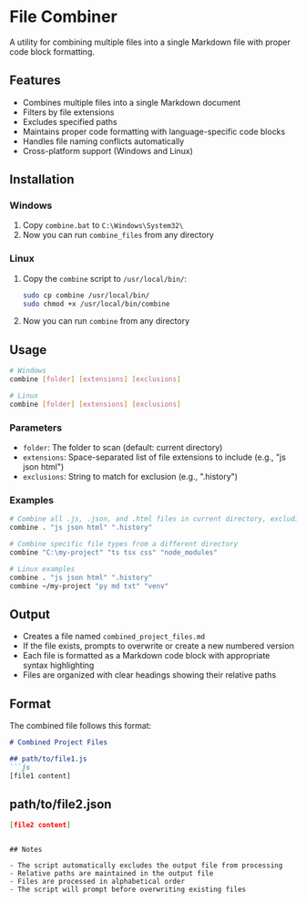 # File Combiner

A utility for combining multiple files into a single Markdown file with proper code block formatting.

## Features

- Combines multiple files into a single Markdown document
- Filters by file extensions
- Excludes specified paths
- Maintains proper code formatting with language-specific code blocks
- Handles file naming conflicts automatically
- Cross-platform support (Windows and Linux)

## Installation

### Windows

1. Copy `combine.bat` to `C:\Windows\System32\`
2. Now you can run `combine_files` from any directory

### Linux

1. Copy the `combine` script to `/usr/local/bin/`:
   ```bash
   sudo cp combine /usr/local/bin/
   sudo chmod +x /usr/local/bin/combine
   ```
2. Now you can run `combine` from any directory

## Usage

```bash
# Windows
combine [folder] [extensions] [exclusions]

# Linux
combine [folder] [extensions] [exclusions]
```

### Parameters

- `folder`: The folder to scan (default: current directory)
- `extensions`: Space-separated list of file extensions to include (e.g., "js json html")
- `exclusions`: String to match for exclusion (e.g., ".history")

### Examples

```bash
# Combine all .js, .json, and .html files in current directory, excluding .history folder
combine . "js json html" ".history"

# Combine specific file types from a different directory
combine "C:\my-project" "ts tsx css" "node_modules"

# Linux examples
combine . "js json html" ".history"
combine ~/my-project "py md txt" "venv"
```

## Output

- Creates a file named `combined_project_files.md`
- If the file exists, prompts to overwrite or create a new numbered version
- Each file is formatted as a Markdown code block with appropriate syntax highlighting
- Files are organized with clear headings showing their relative paths

## Format

The combined file follows this format:

```markdown
# Combined Project Files

## path/to/file1.js
```js
[file1 content]
```

## path/to/file2.json
```json
[file2 content]
```
```

## Notes

- The script automatically excludes the output file from processing
- Relative paths are maintained in the output file
- Files are processed in alphabetical order
- The script will prompt before overwriting existing files
